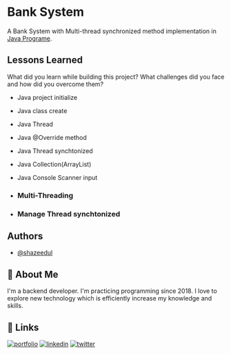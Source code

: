 # Bank System

A Bank System with Multi-thread synchronized method implementation in [Java Programe](<https://en.wikipedia.org/wiki/Java_(programming_language)>).

## Lessons Learned

What did you learn while building this project? What challenges did you face and how did you overcome them?

- Java project initialize
- Java class create
- Java Thread
- Java @Override method
- Java Thread synchtonized
- Java Collection(ArrayList)
- Java Console Scanner input

- ### Multi-Threading
- ### Manage Thread synchtonized

## Authors

- [@shazeedul](https://www.github.com/shazeedul)

## 🚀 About Me

I'm a backend developer. I'm practicing programming since 2018. I love to explore new technology which is efficiently increase my knowledge and skills.

## 🔗 Links

[![portfolio](https://img.shields.io/badge/my_portfolio-000?style=for-the-badge&logo=ko-fi&logoColor=white)](https://shazeedul.dev/)
[![linkedin](https://img.shields.io/badge/linkedin-0A66C2?style=for-the-badge&logo=linkedin&logoColor=white)](https://www.linkedin.com/syed-shazeedul)
[![twitter](https://img.shields.io/badge/github-1DA1F2?style=for-the-badge&logo=github&logoColor=white)](https://github.com/shazeedul)
